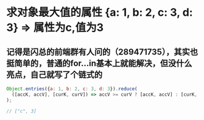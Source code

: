 # 求对象最大值的属性 {a: 1, b: 2, c: 3, d: 3} => 属性为c,值为3

## 记得是闪总的前端群有人问的（289471735），其实也挺简单的，普通的for...in基本上就能解决，但没什么亮点，自己就写了个链式的

```js
Object.entries({a: 1, b: 2, c: 3, d: 3}).reduce(
  ([accK, accV], [curK, curV]) => accV >= curV ? [accK, accV] : [curK, curV]
);

// ["c", 3]
```